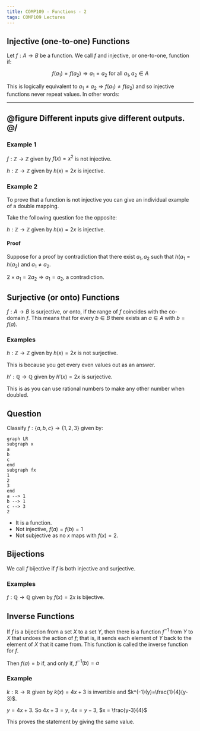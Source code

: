 ```yaml
---
title: COMP109 - Functions - 2
tags: COMP109 Lectures
---
```

## Injective (one-to-one) Functions
Let $f:A\rightarrow B$ be a function. We call $f$ and injective, or one-to-one, function if:

$$f(a_1)=f(a_2)\Rightarrow a_1 = a_2 \text{ for all } a_1,a_2\in A$$

This is logically equivalent to $a_1\neq a_2 \Rightarrow f(a_1) \neq f(a_2)$ and so injective functions never repeat values. In other words:

---
@figure
Different inputs give different outputs.
@/
---

### Example 1
$f:\mathbb{Z}\rightarrow \mathbb{Z}$ given by $f(x)=x^2$ is not injective.

$h:\mathbb{Z}\rightarrow \mathbb{Z}$ given by $h(x)=2x$ is injective.

### Example 2
To prove that a function is not injective you can give an individual example of a double mapping.

Take the following question foe the opposite:

$h:\mathbb{Z}\rightarrow \mathbb{Z}$ given by $h(x)=2x$ is injective.

#### Proof
Suppose for a proof by contradiction that there exist $a_1,a_2$ such that $h(a_1=h(a_2)$ and $a_1\neq a_2$.

$2\times a_1 = 2a_2 \Rightarrow a_1 = a_2$, a contradiction.

## Surjective (or onto) Functions
$f:A\rightarrow B$ is surjective, or onto, if the range of $f$ coincides with the co-domain $f$. This means that for every $b\in B$ there exists an $a\in A$ with $b=f(a)$.

### Examples
$h:\mathbb{Z}\rightarrow \mathbb{Z}$ given by $h(x)=2x$ is not surjective.

This is because you get every even values out as an answer.

$h':\mathbb{Q}\rightarrow \mathbb{Q}$ given by $h'(x)=2x$ is surjective.

This is as you can use rational numbers to make any other number when doubled.

## Question
Classify $f:\{a,b,c\}\rightarrow\{1,2,3\}$ given by:

```mermaid
graph LR
subgraph x
a
b
c
end
subgraph fx
1
2
3
end
a --> 1
b --> 1
c --> 3
2
```

* It is a function.
* Not injective, $f(a)=f(b)=1$
* Not subjective as no $x$ maps with $f(x)=2$.

## Bijections
We call $f$ bijective if $f$ is both injective and surjective.

### Examples
$f:\mathbb{Q}\rightarrow \mathbb{Q}$ given by $f(x)=2x$ is bijective.

## Inverse Functions
If $f$ is a bijection from a set $X$ to a set $Y$, then there is a function $f^{-1}$ from $Y$ to $X$ that undoes the action of $f$; that is, it sends each element of $Y$ back to the element of $X$ that it came from. This function is called the inverse function for $f$.

Then $f(a)=b$ if, and only if, $f^{-1}(b)=a$

### Example
$k:\mathbb{R}\rightarrow \mathbb{R}$ given by $k(x)=4x+3$ is invertible and $k^{-1}(y)=\frac{1}{4}(y-3)$. 

$y=4x+3$. So $4x+3=y$, $4x=y-3$, $x = \frac{y-3}{4}$

This proves the statement by giving the same value.
